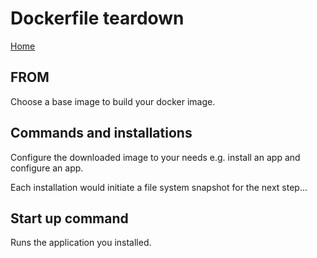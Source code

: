 # Dockerfile teardown

[Home](../readme.md)

## FROM

Choose a base image to build your docker image.

## Commands and installations

Configure the downloaded image to your needs e.g. install an app and configure an app.

Each installation would initiate a file system snapshot for the next step...

## Start up command

Runs the application you installed.
